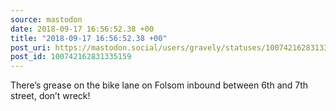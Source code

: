 ```yaml
---
source: mastodon
date: 2018-09-17 16:56:52.38 +00
title: "2018-09-17 16:56:52.38 +00"
post_uri: https://mastodon.social/users/gravely/statuses/100742162831335159
post_id: 100742162831335159
---
```

There’s grease on the bike lane on Folsom inbound between 6th and 7th street, don’t wreck!



